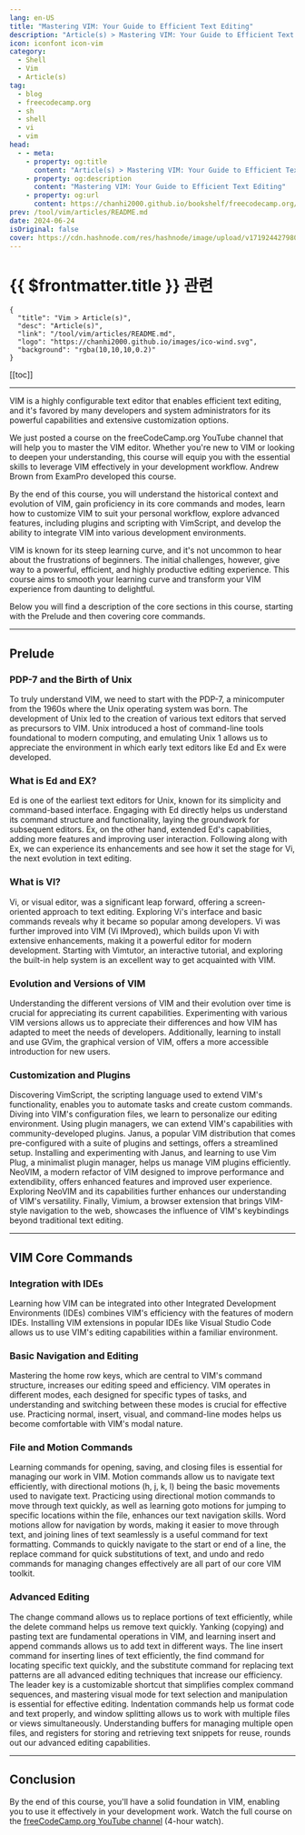```yaml
---
lang: en-US
title: "Mastering VIM: Your Guide to Efficient Text Editing"
description: "Article(s) > Mastering VIM: Your Guide to Efficient Text Editing"
icon: iconfont icon-vim
category: 
  - Shell
  - Vim
  - Article(s)
tag: 
  - blog
  - freecodecamp.org
  - sh
  - shell
  - vi
  - vim
head:
  - - meta:
    - property: og:title
      content: "Article(s) > Mastering VIM: Your Guide to Efficient Text Editing"
    - property: og:description
      content: "Mastering VIM: Your Guide to Efficient Text Editing"
    - property: og:url
      content: https://chanhi2000.github.io/bookshelf/freecodecamp.org/mastering-vim-your-guide-to-efficient-text-editing.html
prev: /tool/vim/articles/README.md
date: 2024-06-24
isOriginal: false
cover: https://cdn.hashnode.com/res/hashnode/image/upload/v1719244279807/32ef1ce5-423b-4762-b0fa-5f6420d67788.jpeg
---
```


# {{ $frontmatter.title }} 관련

```component VPCard
{
  "title": "Vim > Article(s)",
  "desc": "Article(s)",
  "link": "/tool/vim/articles/README.md",
  "logo": "https://chanhi2000.github.io/images/ico-wind.svg",
  "background": "rgba(10,10,10,0.2)"
}
```

[[toc]]

---

<SiteInfo
  name="Mastering VIM: Your Guide to Efficient Text Editing"
  desc="VIM is a highly configurable text editor that enables efficient text editing, and it's favored by many developers and system administrators for its powerful capabilities and extensive customization options. We just posted a course on the freeCodeCamp..."
  url="https://freecodecamp.org/news/mastering-vim-your-guide-to-efficient-text-editing/"
  logo="https://cdn.freecodecamp.org/universal/favicons/favicon.ico"
  preview="https://cdn.hashnode.com/res/hashnode/image/upload/v1719244279807/32ef1ce5-423b-4762-b0fa-5f6420d67788.jpeg"/>

VIM is a highly configurable text editor that enables efficient text editing, and it's favored by many developers and system administrators for its powerful capabilities and extensive customization options.

We just posted a course on the freeCodeCamp.org YouTube channel that will help you to master the VIM editor. Whether you're new to VIM or looking to deepen your understanding, this course will equip you with the essential skills to leverage VIM effectively in your development workflow. Andrew Brown from ExamPro developed this course.

By the end of this course, you will understand the historical context and evolution of VIM, gain proficiency in its core commands and modes, learn how to customize VIM to suit your personal workflow, explore advanced features, including plugins and scripting with VimScript, and develop the ability to integrate VIM into various development environments.

VIM is known for its steep learning curve, and it's not uncommon to hear about the frustrations of beginners. The initial challenges, however, give way to a powerful, efficient, and highly productive editing experience. This course aims to smooth your learning curve and transform your VIM experience from daunting to delightful.

Below you will find a description of the core sections in this course, starting with the Prelude and then covering core commands.

---

## Prelude

### PDP-7 and the Birth of Unix

To truly understand VIM, we need to start with the PDP-7, a minicomputer from the 1960s where the Unix operating system was born. The development of Unix led to the creation of various text editors that served as precursors to VIM. Unix introduced a host of command-line tools foundational to modern computing, and emulating Unix 1 allows us to appreciate the environment in which early text editors like Ed and Ex were developed.

### What is Ed and EX?

Ed is one of the earliest text editors for Unix, known for its simplicity and command-based interface. Engaging with Ed directly helps us understand its command structure and functionality, laying the groundwork for subsequent editors. Ex, on the other hand, extended Ed's capabilities, adding more features and improving user interaction. Following along with Ex, we can experience its enhancements and see how it set the stage for Vi, the next evolution in text editing.

### What is VI?

Vi, or visual editor, was a significant leap forward, offering a screen-oriented approach to text editing. Exploring Vi's interface and basic commands reveals why it became so popular among developers. Vi was further improved into VIM (Vi IMproved), which builds upon Vi with extensive enhancements, making it a powerful editor for modern development. Starting with Vimtutor, an interactive tutorial, and exploring the built-in help system is an excellent way to get acquainted with VIM.

### Evolution and Versions of VIM

Understanding the different versions of VIM and their evolution over time is crucial for appreciating its current capabilities. Experimenting with various VIM versions allows us to appreciate their differences and how VIM has adapted to meet the needs of developers. Additionally, learning to install and use GVim, the graphical version of VIM, offers a more accessible introduction for new users.

### Customization and Plugins

Discovering VimScript, the scripting language used to extend VIM's functionality, enables you to automate tasks and create custom commands. Diving into VIM's configuration files, we learn to personalize our editing environment. Using plugin managers, we can extend VIM's capabilities with community-developed plugins. Janus, a popular VIM distribution that comes pre-configured with a suite of plugins and settings, offers a streamlined setup. Installing and experimenting with Janus, and learning to use Vim Plug, a minimalist plugin manager, helps us manage VIM plugins efficiently. NeoVIM, a modern refactor of VIM designed to improve performance and extendibility, offers enhanced features and improved user experience. Exploring NeoVIM and its capabilities further enhances our understanding of VIM's versatility. Finally, Vimium, a browser extension that brings VIM-style navigation to the web, showcases the influence of VIM's keybindings beyond traditional text editing.

---

## VIM Core Commands

### Integration with IDEs

Learning how VIM can be integrated into other Integrated Development Environments (IDEs) combines VIM's efficiency with the features of modern IDEs. Installing VIM extensions in popular IDEs like Visual Studio Code allows us to use VIM's editing capabilities within a familiar environment.

### Basic Navigation and Editing

Mastering the home row keys, which are central to VIM's command structure, increases our editing speed and efficiency. VIM operates in different modes, each designed for specific types of tasks, and understanding and switching between these modes is crucial for effective use. Practicing normal, insert, visual, and command-line modes helps us become comfortable with VIM's modal nature.

### File and Motion Commands

Learning commands for opening, saving, and closing files is essential for managing our work in VIM. Motion commands allow us to navigate text efficiently, with directional motions (h, j, k, l) being the basic movements used to navigate text. Practicing using directional motion commands to move through text quickly, as well as learning goto motions for jumping to specific locations within the file, enhances our text navigation skills. Word motions allow for navigation by words, making it easier to move through text, and joining lines of text seamlessly is a useful command for text formatting. Commands to quickly navigate to the start or end of a line, the replace command for quick substitutions of text, and undo and redo commands for managing changes effectively are all part of our core VIM toolkit.

### Advanced Editing

The change command allows us to replace portions of text efficiently, while the delete command helps us remove text quickly. Yanking (copying) and pasting text are fundamental operations in VIM, and learning insert and append commands allows us to add text in different ways. The line insert command for inserting lines of text efficiently, the find command for locating specific text quickly, and the substitute command for replacing text patterns are all advanced editing techniques that increase our efficiency. The leader key is a customizable shortcut that simplifies complex command sequences, and mastering visual mode for text selection and manipulation is essential for effective editing. Indentation commands help us format code and text properly, and window splitting allows us to work with multiple files or views simultaneously. Understanding buffers for managing multiple open files, and registers for storing and retrieving text snippets for reuse, rounds out our advanced editing capabilities.

---

## Conclusion

By the end of this course, you'll have a solid foundation in VIM, enabling you to use it effectively in your development work. Watch the full course on the [<FontIcon icon="fa-brands fa-youtube"/>freeCodeCamp.org YouTube channel](https://youtu.be/JYNA9j8SXs4) (4-hour watch).

<VidStack src="youtube/JYNA9j8SXs4" />

